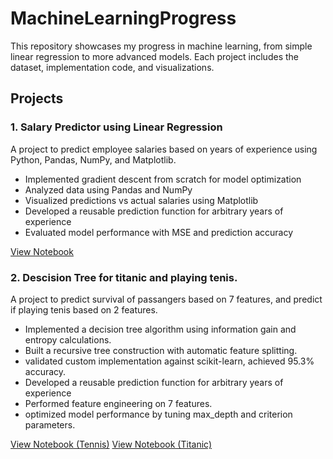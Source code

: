 # MachineLearningProgress

This repository showcases my progress in machine learning, from simple linear regression to more advanced models. Each project includes the dataset, implementation code, and visualizations.

## Projects

### 1. Salary Predictor using Linear Regression
A project to predict employee salaries based on years of experience using Python, Pandas, NumPy, and Matplotlib.

- Implemented gradient descent from scratch for model optimization
- Analyzed data using Pandas and NumPy
- Visualized predictions vs actual salaries using Matplotlib
- Developed a reusable prediction function for arbitrary years of experience
- Evaluated model performance with MSE and prediction accuracy

[View Notebook](SalaryPredictorProject/SalaryPredictor.ipynb)  


### 2. Descision Tree for titanic and playing tenis.
A project to predict survival of passangers based on 7 features, and predict if playing tenis based on 2 features.

- Implemented a decision tree algorithm using information gain and entropy calculations.
- Built a recursive tree construction with automatic feature splitting.
- validated custom implementation against scikit-learn, achieved 95.3% accuracy.
- Developed a reusable prediction function for arbitrary years of experience
- Performed feature engineering on 7 features.
- optimized model performance by tuning max_depth and criterion parameters.


[View Notebook (Tennis)](DecisionTreeProjectTitanic/DescisionTreeSimpleData.ipynb)
[View Notebook (Titanic)](DecisionTreeProjectTitanic/DescisionTreeTitanic.ipynb)

